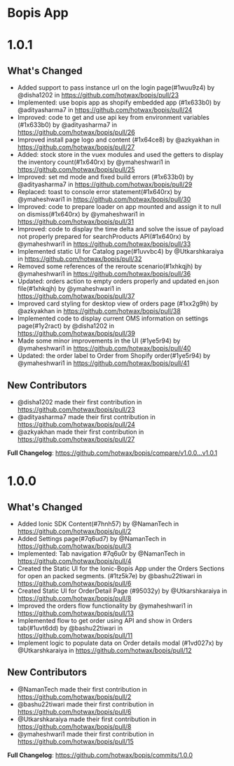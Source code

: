 # Bopis App

# 1.0.1
## What's Changed
* Added support to pass instance url on the login page(#1wuu9z4) by @disha1202 in https://github.com/hotwax/bopis/pull/23
* Implemented: use bopis app as shopify embedded app (#1x633b0) by @adityasharma7 in https://github.com/hotwax/bopis/pull/24
* Improved: code to get and use api key from environment variables (#1x633b0) by @adityasharma7 in https://github.com/hotwax/bopis/pull/26
* Improved install page logo and content (#1x64ce8) by @azkyakhan in https://github.com/hotwax/bopis/pull/27
* Added: stock store in the vuex modules and used the getters to display the inventory count(#1x640rx) by @ymaheshwari1 in https://github.com/hotwax/bopis/pull/25
* Improved: set md mode and fixed build errors (#1x633b0) by @adityasharma7 in https://github.com/hotwax/bopis/pull/29
* Replaced: toast to console error statement(#1x640rx) by @ymaheshwari1 in https://github.com/hotwax/bopis/pull/30
* Improved: code to prepare loader on app mounted and assign it to null on dismiss(#1x640rx) by @ymaheshwari1 in https://github.com/hotwax/bopis/pull/31
* Improved: code to display the time delta and solve the issue of payload not properly prepared for searchProducts API(#1x640rx) by @ymaheshwari1 in https://github.com/hotwax/bopis/pull/33
* Implemented static UI for Catalog page(#1uvvbc4) by @Utkarshkaraiya in https://github.com/hotwax/bopis/pull/32
* Removed some references of the reroute scenario(#1xhkqjh) by @ymaheshwari1 in https://github.com/hotwax/bopis/pull/36
* Updated: orders action to empty orders properly and updated en.json file(#1xhkqjh) by @ymaheshwari1 in https://github.com/hotwax/bopis/pull/37
* Improved card styling for desktop view of orders page (#1xx2g9h) by @azkyakhan in https://github.com/hotwax/bopis/pull/38
* Implemented code to display current OMS information on settings page(#1y2ract) by @disha1202 in https://github.com/hotwax/bopis/pull/39
* Made some minor improvements in the UI (#1ye5r94) by @ymaheshwari1 in https://github.com/hotwax/bopis/pull/40
* Updated: the order label to Order from Shopify order(#1ye5r94) by @ymaheshwari1 in https://github.com/hotwax/bopis/pull/41

## New Contributors
* @disha1202 made their first contribution in https://github.com/hotwax/bopis/pull/23
* @adityasharma7 made their first contribution in https://github.com/hotwax/bopis/pull/24
* @azkyakhan made their first contribution in https://github.com/hotwax/bopis/pull/27

**Full Changelog**: https://github.com/hotwax/bopis/compare/v1.0.0...v1.0.1


# 1.0.0
## What's Changed
* Added Ionic SDK Content(#7hnh57) by @NamanTech in https://github.com/hotwax/bopis/pull/2
* Added Settings page(#7q6ud7) by @NamanTech in https://github.com/hotwax/bopis/pull/3
* Implemented: Tab navigation #7q6u0r by @NamanTech in https://github.com/hotwax/bopis/pull/4
* Created the Static UI for the Ionic-Bopis App under the Orders Sections for open an packed segments. (#1tz5k7e) by @bashu22tiwari in https://github.com/hotwax/bopis/pull/6
* Created Static UI for OrderDetail Page (#95032y) by @Utkarshkaraiya in https://github.com/hotwax/bopis/pull/8
* Improved the orders flow functionality by @ymaheshwari1 in https://github.com/hotwax/bopis/pull/13
* Implemented flow to get order using API and show in Orders tab(#1uvt6dd) by @bashu22tiwari in https://github.com/hotwax/bopis/pull/11
* Implement logic to populate data on Order details modal (#1vd027x) by @Utkarshkaraiya in https://github.com/hotwax/bopis/pull/12

## New Contributors
* @NamanTech made their first contribution in https://github.com/hotwax/bopis/pull/2
* @bashu22tiwari made their first contribution in https://github.com/hotwax/bopis/pull/6
* @Utkarshkaraiya made their first contribution in https://github.com/hotwax/bopis/pull/8
* @ymaheshwari1 made their first contribution in https://github.com/hotwax/bopis/pull/15

**Full Changelog**: https://github.com/hotwax/bopis/commits/1.0.0